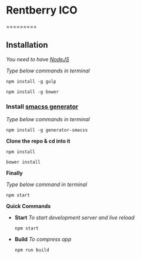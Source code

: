 # Rentberry ICO
=========

## Installation

*You need to have [NodeJS](http://nodejs.org/)*

*Type below commands in terminal*

```````
npm install -g gulp

npm install -g bower
```````

### Install [smacss generator](https://github.com/FuelFrontend/generator-smacss)

*Type below commands in terminal*

```````
npm install -g generator-smacss
```````

**Clone the repo & cd into it**

```````
npm install

bower install
```````

**Finally**

*Type below command in terminal*

```````
npm start
```````


**Quick Commands**

* **Start** _To start development server and live reload_

  ```````
  npm start
  ```````

* **Build** _To compress app_

  ```````
  npm run build
  ```````
